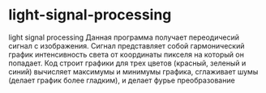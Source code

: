 # light-signal-processing
light signal processing
Данная программа получает переодичесий сигнал с изображения. Сигнал представляет собой гармонический график интенсивность света от координаты пикселя на который он попадает. Код строит графики для трех цветов (красный, зеленый и синий) вычисляет максимумы и минимумы графика, сглаживает шумы (делает график более гладким), и делает фурье преобразование
